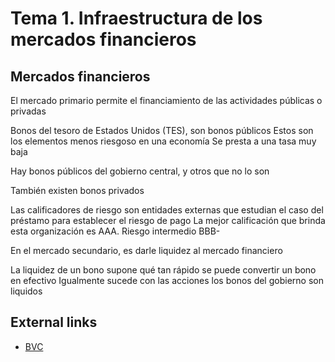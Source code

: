 # Tema 1. Infraestructura de los mercados financieros

## Mercados financieros

El mercado primario permite el financiamiento de las actividades públicas o privadas

Bonos del tesoro de Estados Unidos (TES), son bonos públicos
Estos son los elementos menos riesgoso en una economía
Se presta a una tasa muy baja

Hay bonos públicos del gobierno central, y otros que no lo son

También existen bonos privados

Las calificadores de riesgo son entidades externas que estudian el caso del préstamo para establecer el riesgo de pago
La mejor calificación que brinda esta organización es AAA.
Riesgo intermedio BBB-

En el mercado secundario, es darle liquidez al mercado financiero

La liquidez de un bono supone qué tan rápido se puede convertir un bono en efectivo
Igualmente sucede con las acciones
los bonos del gobierno son liquidos




## External links

- [BVC](https://www.bvc.com.co/Market-Guide)

